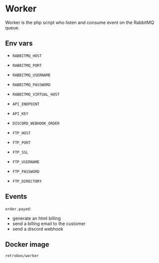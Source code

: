 # Worker

Worker is the php script who listen and consume event on the RabbitMQ queue.

## Env vars

- `RABBITMQ_HOST`
- `RABBITMQ_PORT`
- `RABBITMQ_USERNAME`
- `RABBITMQ_PASSWORD`
- `RABBITMQ_VIRTUAL_HOST`


- `API_ENDPOINT`
- `API_KEY`


- `DISCORD_WEBHOOK_ORDER`


- `FTP_HOST`
- `FTP_PORT`
- `FTP_SSL`
- `FTP_USERNAME`
- `FTP_PASSWORD`
- `FTP_DIRECTORY`

## Events

`order.payed`:
- generate an html billing
- send a billing email to the customer
- send a discord webhook

## Docker image

`retrobox/worker`